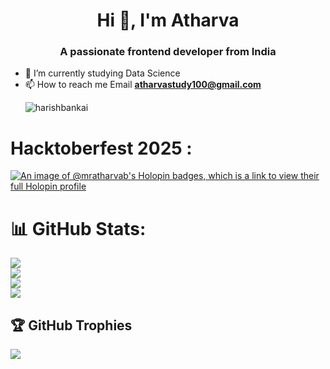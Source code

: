 <h1 align="center">Hi 👋, I'm Atharva </h1>
<h3 align="center">A passionate frontend developer from India</h3>

- 🔭 I’m currently studying Data Science 
- 📫 How to reach me Email **atharvastudy100@gmail.com**
  <br>
  <p align="left"> <img src="https://komarev.com/ghpvc/?username=harishbankai&label=Profile%20views&color=0e75b6&style=flat" alt="harishbankai" /> </p>
<p align="left">
</p>

# **Hacktoberfest 2025 :**
[![An image of @mratharvab's Holopin badges, which is a link to view their full Holopin profile](https://holopin.me/mratharvab)](https://holopin.io/@mratharvab)

# 📊 GitHub Stats:
![](https://github-readme-stats.vercel.app/api?username=MrAtharvaB&theme=highcontrast&hide_border=false&include_all_commits=false&count_private=false) <br>
![](https://github-readme-stats.vercel.app/api/top-langs/?username=MrAtharvaB&theme=highcontrast&hide_border=false&include_all_commits=false&count_private=false&layout=compact)<br/>
![](https://nirzak-streak-stats.vercel.app/?user=MrAtharvaB&theme=highcontrast&hide_border=false) <br/>
[![](https://visitcount.itsvg.in/api?id=MrAtharvaB&icon=0&color=0)](https://visitcount.itsvg.in)
## 🏆 GitHub Trophies
![](https://github-profile-trophy.vercel.app/?username=MrAtharvaB&theme=radical&no-frame=false&no-bg=false&margin-w=4)




